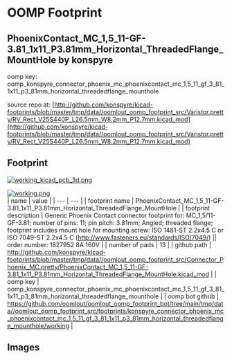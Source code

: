 # OOMP Footprint  
## PhoenixContact_MC_1,5_11-GF-3.81_1x11_P3.81mm_Horizontal_ThreadedFlange_MountHole  by konspyre  
  
oomp key: oomp_konspyre_connector_phoenix_mc_phoenixcontact_mc_1,5_11_gf_3_81_1x11_p3_81mm_horizontal_threadedflange_mounthole  
  
source repo at: [http://github.com/konspyre/kicad-footprints/blob/master/tmp/data//oomlout_oomp_footprint_src/Varistor.pretty/RV_Rect_V25S440P_L26.5mm_W8.2mm_P12.7mm.kicad_mod](http://github.com/konspyre/kicad-footprints/blob/master/tmp/data//oomlout_oomp_footprint_src/Varistor.pretty/RV_Rect_V25S440P_L26.5mm_W8.2mm_P12.7mm.kicad_mod)  
## Footprint  
  
[![working_kicad_pcb_3d.png](working_kicad_pcb_3d_600.png)](working_kicad_pcb_3d.png)  
  
[![working.png](working_600.png)](working.png)  
| name | value | 
| --- | --- | 
| footprint name | PhoenixContact_MC_1,5_11-GF-3.81_1x11_P3.81mm_Horizontal_ThreadedFlange_MountHole | 
| footprint description | Generic Phoenix Contact connector footprint for: MC_1,5/11-GF-3.81; number of pins: 11; pin pitch: 3.81mm; Angled; threaded flange; footprint includes mount hole for mounting screw: ISO 1481-ST 2.2x4.5 C or ISO 7049-ST 2.2x4.5 C (http://www.fasteners.eu/standards/ISO/7049/) || order number: 1827952 8A 160V | 
| number of pads | 13 | 
| github path | http://github.com/konspyre/kicad-footprints/blob/master/tmp/data//oomlout_oomp_footprint_src/Connector_Phoenix_MC.pretty/PhoenixContact_MC_1,5_11-GF-3.81_1x11_P3.81mm_Horizontal_ThreadedFlange_MountHole.kicad_mod | 
| oomp key | oomp_konspyre_connector_phoenix_mc_phoenixcontact_mc_1,5_11_gf_3_81_1x11_p3_81mm_horizontal_threadedflange_mounthole | 
| oomp bot github | https://github.com/oomlout/oomlout_oomp_footprint_bot/tree/main/tmp/data//oomlout_oomp_footprint_src/footprints/konspyre_connector_phoenix_mc_phoenixcontact_mc_1,5_11_gf_3_81_1x11_p3_81mm_horizontal_threadedflange_mounthole/working | 
## Images  
